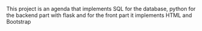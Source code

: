 This project is an agenda that implements SQL for the database, python for the backend part with flask and for the front part it implements HTML and Bootstrap
